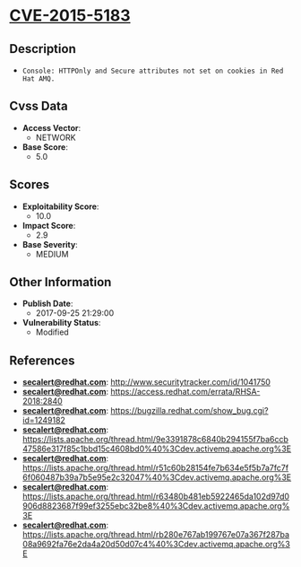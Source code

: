 
# [CVE-2015-5183](http://www.securitytracker.com/id/1041750)

## Description

- `Console: HTTPOnly and Secure attributes not set on cookies in Red Hat AMQ.`

## Cvss Data

- **Access Vector**:
  - NETWORK
- **Base Score**:
  - 5.0

## Scores

- **Exploitability Score**:
  - 10.0
- **Impact Score**:
  - 2.9
- **Base Severity**:
  - MEDIUM

## Other Information

- **Publish Date**:
  - 2017-09-25 21:29:00
- **Vulnerability Status**:
  - Modified

## References

- **secalert@redhat.com**: http://www.securitytracker.com/id/1041750
- **secalert@redhat.com**: https://access.redhat.com/errata/RHSA-2018:2840
- **secalert@redhat.com**: https://bugzilla.redhat.com/show_bug.cgi?id=1249182
- **secalert@redhat.com**: https://lists.apache.org/thread.html/9e3391878c6840b294155f7ba6ccb47586e317f85c1bbd15c4608bd0%40%3Cdev.activemq.apache.org%3E
- **secalert@redhat.com**: https://lists.apache.org/thread.html/r51c60b28154fe7b634e5f5b7a7fc7f6f060487b39a7b5e95e2c32047%40%3Cdev.activemq.apache.org%3E
- **secalert@redhat.com**: https://lists.apache.org/thread.html/r63480b481eb5922465da102d97d0906d8823687f99ef3255ebc32be8%40%3Cdev.activemq.apache.org%3E
- **secalert@redhat.com**: https://lists.apache.org/thread.html/rb280e767ab199767e07a367f287ba08a9692fa76e2da4a20d50d07c4%40%3Cdev.activemq.apache.org%3E
